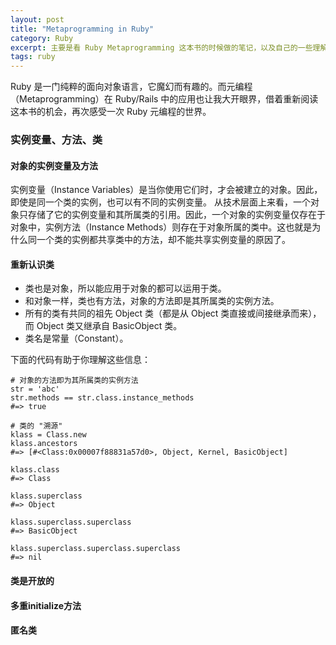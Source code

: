```yaml
---
layout: post
title: "Metaprogramming in Ruby"
category: Ruby
excerpt: 主要是看 Ruby Metaprogramming 这本书的时候做的笔记，以及自己的一些理解，记录下来希望对大家有所帮助.
tags: ruby
---
```


Ruby 是一门纯粹的面向对象语言，它魔幻而有趣的。而元编程（Metaprogramming）在 Ruby/Rails 中的应用也让我大开眼界，借着重新阅读这本书的机会，再次感受一次 Ruby 元编程的世界。

### 实例变量、方法、类
	
#### 对象的实例变量及方法

实例变量（Instance Variables）是当你使用它们时，才会被建立的对象。因此，即使是同一个类的实例，也可以有不同的实例变量。
从技术层面上来看，一个对象只存储了它的实例变量和其所属类的引用。因此，一个对象的实例变量仅存在于对象中，实例方法（Instance Methods）则存在于对象所属的类中。这也就是为什么同一个类的实例都共享类中的方法，却不能共享实例变量的原因了。

#### 重新认识类

- 类也是对象，所以能应用于对象的都可以运用于类。
- 和对象一样，类也有方法，对象的方法即是其所属类的实例方法。
- 所有的类有共同的祖先 Object 类（都是从 Object 类直接或间接继承而来），而 Object 类又继承自 BasicObject 类。
- 类名是常量（Constant）。

下面的代码有助于你理解这些信息：

```
# 对象的方法即为其所属类的实例方法
str = 'abc'
str.methods == str.class.instance_methods
#=> true

# 类的 "溯源"
klass = Class.new
klass.ancestors
#=> [#<Class:0x00007f88831a57d0>, Object, Kernel, BasicObject]

klass.class
#=> Class

klass.superclass
#=> Object

klass.superclass.superclass
#=> BasicObject

klass.superclass.superclass.superclass
#=> nil
```
#### 类是开放的

#### 多重initialize方法

#### 匿名类